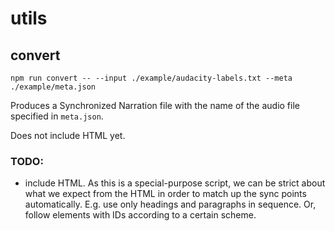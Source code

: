 # utils

## convert

`npm run convert -- --input ./example/audacity-labels.txt --meta ./example/meta.json`

Produces a Synchronized Narration file with the name of the audio file specified in `meta.json`.

Does not include HTML yet.

### TODO: 

* include HTML. As this is a special-purpose script, we can be strict about what we expect from the HTML in order to match up the sync points automatically. E.g. use only headings and paragraphs in sequence. Or, follow elements with IDs according to a certain scheme.
